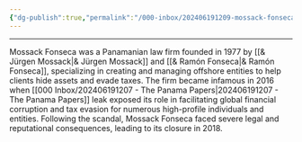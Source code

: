 ```yaml
---
{"dg-publish":true,"permalink":"/000-inbox/202406191209-mossack-fonseca/","created":"2024-06-19T12:09:06.000-04:00","updated":"2025-03-21T17:08:45.678-04:00"}
---
```


---

Mossack Fonseca was a Panamanian law firm founded in 1977 by [[& Jürgen Mossack\|& Jürgen Mossack]] and [[& Ramón Fonseca\|& Ramón Fonseca]], specializing in creating and managing offshore entities to help clients hide assets and evade taxes. The firm became infamous in 2016 when [[000 Inbox/202406191207 - The Panama Papers\|202406191207 - The Panama Papers]] leak exposed its role in facilitating global financial corruption and tax evasion for numerous high-profile individuals and entities. Following the scandal, Mossack Fonseca faced severe legal and reputational consequences, leading to its closure in 2018.